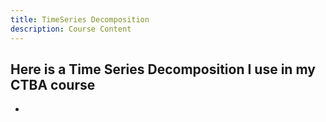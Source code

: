 ```yaml
---
title: TimeSeries Decomposition
description: Course Content
---
```


Here is a Time Series Decomposition I use in my CTBA course
-  
- 
